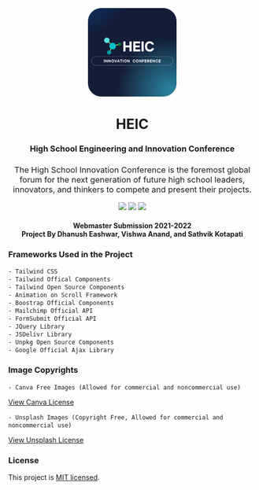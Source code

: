 <div align=center>
<img src="assets/Readme Assets/rounded-logo.png" width="180" height="180" align=center>
</div>

<h1 align=center>HEIC</h1>
<h3 align=center>High School Engineering and Innovation Conference</h3>
<h3 align=center style="font-weight: normal;">The High School Innovation Conference is the foremost global forum for the next generation of future high school leaders, innovators, and thinkers to compete and present their projects.</h3>


<p align=center>
<a href="https://github.com/dhanushe/HEIC/blob/main/LICENSE"><img src="http://img.shields.io/badge/license-MIT-lightgrey.svg?style=flat"></a>
<a><img src="https://img.shields.io/badge/tailwind-2.0+-fe562e"></a>
<a><img src="https://img.shields.io/badge/bootstrap-5.0-fe562e"></a>
</p>

<h4 align=center>Webmaster Submission 2021-2022 <br> Project By Dhanush Eashwar, Vishwa Anand, and Sathvik Kotapati </h4>

### Frameworks Used in the Project
```
- Tailwind CSS
- Tailwind Offical Components
- Tailwind Open Source Components
- Animation on Scroll Framework
- Boostrap Official Components
- Mailchimp Official API
- FormSubmit Official API 
- JQuery Library
- JSDelivr Library
- Unpkg Open Source Components
- Google Official Ajax Library
```

### Image Copyrights
```
- Canva Free Images (Allowed for commercial and noncommercial use)
```
<a href="https://www.canva.com/policies/free-media-license-agreement-2022-01-03/" target="_blank">View Canva License</a>
```
- Unsplash Images (Copyright Free, Allowed for commercial and noncommercial use)
```
<a href="https://unsplash.com/license" target="_blank">View Unsplash License</a>

### License
This project is <a href="https://opensource.org/licenses/MIT" target="_blank">MIT licensed</a>.
